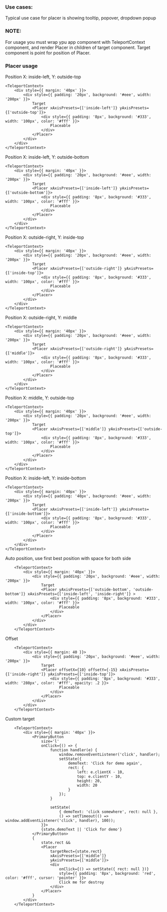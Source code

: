 ### Use cases:
Typical use case for placer is showing tooltip, popover, dropdown popup

### NOTE:

For usage you must wrap ypu app component with TeleportContext component, and render Placer in children of target component.
Target component is point for position of Placer.

### Placer usage

Position X: inside-left, Y: outside-top
    
    <TeleportContext>
        <div style={{ margin: '40px' }}>
            <div style={{ padding: '20px', background: '#eee', width: '200px' }}>
                Target
                <Placer xAxisPresets={['inside-left']} yAxisPresets={['outside-top']}>
                    <div style={{ padding: '8px', background: '#333', width: '100px', color: '#fff' }}>
                        Placeable
                    </div>
                </Placer>
            </div>
        </div>
    </TeleportContext>
    
    
Position X: inside-left, Y: outside-bottom
    
    <TeleportContext>
        <div style={{ margin: '40px' }}>
            <div style={{ padding: '20px', background: '#eee', width: '200px' }}>
                Target
                <Placer xAxisPresets={['inside-left']} yAxisPresets={['outside-bottom']}>
                    <div style={{ padding: '8px', background: '#333', width: '100px', color: '#fff' }}>
                        Placeable
                    </div>
                </Placer>
            </div>
        </div>
    </TeleportContext>    
    
Position X: outside-right, Y: inside-top
    
    <TeleportContext>
        <div style={{ margin: '40px' }}>
            <div style={{ padding: '20px', background: '#eee', width: '200px' }}>
                Target
                <Placer xAxisPresets={['outside-right']} yAxisPresets={['inside-top']}>
                    <div style={{ padding: '8px', background: '#333', width: '100px', color: '#fff' }}>
                        Placeable
                    </div>
                </Placer>
            </div>
        </div>
    </TeleportContext>
        
Position X: outside-right, Y: middle
    
    <TeleportContext>
        <div style={{ margin: '40px' }}>
            <div style={{ padding: '20px', background: '#eee', width: '200px' }}>
                Target
                <Placer xAxisPresets={['outside-right']} yAxisPresets={['middle']}>
                    <div style={{ padding: '8px', background: '#333', width: '100px', color: '#fff' }}>
                        Placeable
                    </div>
                </Placer>
            </div>
        </div>
    </TeleportContext>
            
Position X: middle, Y: outside-top
    
    <TeleportContext>
        <div style={{ margin: '40px' }}>
            <div style={{ padding: '20px', background: '#eee', width: '200px' }}>
                Target
                <Placer xAxisPresets={['middle']} yAxisPresets={['outside-top']}>
                    <div style={{ padding: '8px', background: '#333', width: '100px', color: '#fff' }}>
                        Placeable
                    </div>
                </Placer>
            </div>
        </div>
    </TeleportContext>    
            
Position X: inside-left, Y: inside-bottom
    
    <TeleportContext>
        <div style={{ margin: '40px' }}>
            <div style={{ padding: '40px', background: '#eee', width: '200px' }}>
                Target
                <Placer xAxisPresets={['inside-left']} yAxisPresets={['inside-bottom']}>
                    <div style={{ padding: '8px', background: '#333', width: '100px', color: '#fff' }}>
                        Placeable
                    </div>
                </Placer>
            </div>
        </div>
    </TeleportContext>
    
Auto position, use first best position with space for both side
    
        <TeleportContext>
            <div style={{ margin: '40px' }}>
                <div style={{ padding: '20px', background: '#eee', width: '200px' }}>
                    Target
                    <Placer yAxisPresets={['outside-bottom', 'outside-bottom']} xAxisPresets={['inside-left', 'inside-right']} >
                        <div style={{ padding: '8px', background: '#333', width: '100px', color: '#fff' }}>
                            Placeable
                        </div>
                    </Placer>
                </div>
            </div>
        </TeleportContext>
        
Offset 

        <TeleportContext>
            <div style={{ margin: 40 }}>
                <div style={{ padding: '20px', background: '#eee', width: '200px' }}>
                    Target
                    <Placer offsetX={10} offsetY={-15} xAxisPresets={['inside-right']} yAxisPresets={['inside-top']}>
                        <div style={{ padding: '8px', background: '#333', width: '280px', color: '#fff', opacity: .2 }}>
                            Placeable
                        </div>
                    </Placer>
                </div>
            </div>
        </TeleportContext>
        
Custom target

        <TeleportContext>
            <div style={{ margin: '40px' }}>
                <PrimaryButton
                    size='l'
                    onClick={() => {
                        function handler(e) { 
                            window.removeEventListener('click', handler);
                            setState({ 
                                demoText: 'Click for demo again',
                                rect: {
                                    left: e.clientX - 10,
                                    top: e.clientY - 10,
                                    height: 20,
                                    width: 20
                                }
                            });
                        }
                        
                        setState(
                            { demoText: 'click somewhere', rect: null }, 
                            () => setTimeout(() => window.addEventListener('click', handler), 100));
                    }}>
                    {state.demoText || 'Click for demo'}
                </PrimaryButton>
                {
                    state.rect &&
                    <Placer
                        targetRect={state.rect}
                        xAxisPresets={['middle']}
                        yAxisPresets={['middle']}>
                        <div 
                            onClick={() => setState({ rect: null })} 
                            style={{ padding: '8px', background: 'red', color: '#fff', cursor: 'pointer' }}>
                            Click me for destroy
                        </div>
                    </Placer>
                }
            </div>
        </TeleportContext>
    
    